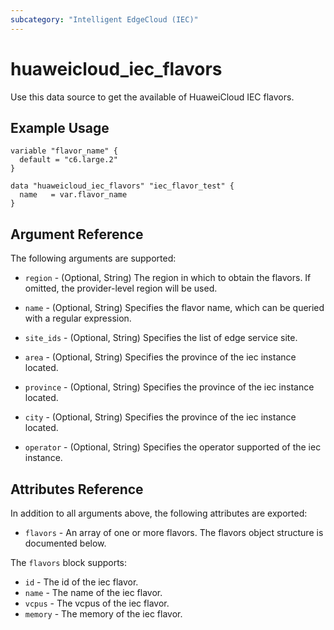 ```yaml
---
subcategory: "Intelligent EdgeCloud (IEC)"
---
```


# huaweicloud_iec_flavors

Use this data source to get the available of HuaweiCloud IEC flavors.

## Example Usage

```hcl
variable "flavor_name" {
  default = "c6.large.2"
}

data "huaweicloud_iec_flavors" "iec_flavor_test" {
  name   = var.flavor_name
}
```

## Argument Reference

The following arguments are supported:

* `region` - (Optional, String) The region in which to obtain the flavors. If omitted, the provider-level region will be used.

* `name` -  (Optional, String) Specifies the flavor name, which can be queried
    with a regular expression.

* `site_ids` - (Optional, String) Specifies the list of edge service site.

* `area` - (Optional, String) Specifies the province of the iec instance located.

* `province` - (Optional, String) Specifies the province of the iec instance located.

* `city` - (Optional, String) Specifies the province of the iec instance located.

* `operator` - (Optional, String) Specifies the operator supported of the iec instance.

## Attributes Reference

In addition to all arguments above, the following attributes are exported:

* `flavors` - An array of one or more flavors.
    The flavors object structure is documented below.

The `flavors` block supports:

* `id` - The id of the iec flavor.
* `name` - The name of the iec flavor.
* `vcpus` - The vcpus of the iec flavor.
* `memory` - The memory of the iec flavor.
